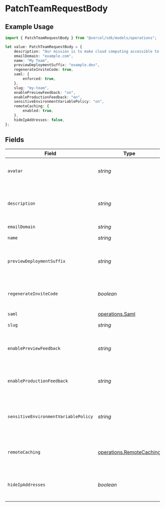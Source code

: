 # PatchTeamRequestBody

## Example Usage

```typescript
import { PatchTeamRequestBody } from "@vercel/sdk/models/operations";

let value: PatchTeamRequestBody = {
    description: "Our mission is to make cloud computing accessible to everyone",
    emailDomain: "example.com",
    name: "My Team",
    previewDeploymentSuffix: "example.dev",
    regenerateInviteCode: true,
    saml: {
        enforced: true,
    },
    slug: "my-team",
    enablePreviewFeedback: "on",
    enableProductionFeedback: "on",
    sensitiveEnvironmentVariablePolicy: "on",
    remoteCaching: {
        enabled: true,
    },
    hideIpAddresses: false,
};
```

## Fields

| Field                                                                | Type                                                                 | Required                                                             | Description                                                          | Example                                                              |
| -------------------------------------------------------------------- | -------------------------------------------------------------------- | -------------------------------------------------------------------- | -------------------------------------------------------------------- | -------------------------------------------------------------------- |
| `avatar`                                                             | *string*                                                             | :heavy_minus_sign:                                                   | The hash value of an uploaded image.                                 |                                                                      |
| `description`                                                        | *string*                                                             | :heavy_minus_sign:                                                   | A short text that describes the team.                                | Our mission is to make cloud computing accessible to everyone        |
| `emailDomain`                                                        | *string*                                                             | :heavy_minus_sign:                                                   | N/A                                                                  | example.com                                                          |
| `name`                                                               | *string*                                                             | :heavy_minus_sign:                                                   | The name of the team.                                                | My Team                                                              |
| `previewDeploymentSuffix`                                            | *string*                                                             | :heavy_minus_sign:                                                   | Suffix that will be used for all preview deployments.                | example.dev                                                          |
| `regenerateInviteCode`                                               | *boolean*                                                            | :heavy_minus_sign:                                                   | Create a new invite code and replace the current one.                | true                                                                 |
| `saml`                                                               | [operations.Saml](../../models/operations/saml.md)                   | :heavy_minus_sign:                                                   | N/A                                                                  |                                                                      |
| `slug`                                                               | *string*                                                             | :heavy_minus_sign:                                                   | A new slug for the team.                                             | my-team                                                              |
| `enablePreviewFeedback`                                              | *string*                                                             | :heavy_minus_sign:                                                   | Enable preview toolbar: one of on, off or default.                   | on                                                                   |
| `enableProductionFeedback`                                           | *string*                                                             | :heavy_minus_sign:                                                   | Enable production toolbar: one of on, off or default.                | on                                                                   |
| `sensitiveEnvironmentVariablePolicy`                                 | *string*                                                             | :heavy_minus_sign:                                                   | Sensitive environment variable policy: one of on, off or default.    | on                                                                   |
| `remoteCaching`                                                      | [operations.RemoteCaching](../../models/operations/remotecaching.md) | :heavy_minus_sign:                                                   | Whether or not remote caching is enabled for the team                |                                                                      |
| `hideIpAddresses`                                                    | *boolean*                                                            | :heavy_minus_sign:                                                   | Display or hide IP addresses in Monitoring queries.                  | false                                                                |
